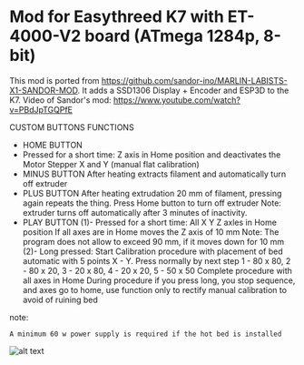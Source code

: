 # Mod for Easythreed K7 with ET-4000-V2 board (ATmega 1284p, 8-bit)

This mod is ported from https://github.com/sandor-ino/MARLIN-LABISTS-X1-SANDOR-MOD. It adds a SSD1306 Display + Encoder and ESP3D to the K7.
Video of Sandor's mod: https://www.youtube.com/watch?v=PBdJpTGQPfE

CUSTOM BUTTONS FUNCTIONS

- HOME BUTTON
- Pressed for a short time:
Z axis in Home position and deactivates the Motor Stepper X and Y (manual flat calibration)
- MINUS BUTTON
After heating extracts filament and automatically turn off extruder
- PLUS BUTTON
After heating extrudation 20 mm of filament, pressing again repeats the thing. Press Home button to turn off extruder
Note: extruder turns off automatically after 3 minutes of inactivity.
- PLAY BUTTON
(1)- Pressed for a short time:
All X Y Z axles in Home position
If all axes are in Home moves the Z axis of 10 mm
Note: The program does not allow to exceed 90 mm, if it moves down for 10 mm
(2)- Long pressed:
Start Calibration procedure with placement of bed automatic with 5 points X - Y.
Press normally by next step 1 - 80 x 80, 2 - 80 x 20, 3 - 20 x 80, 4 - 20 x 20, 5 - 50 x 50
Complete procedure with all axes in Home
During procedure if you press long, you stop sequence, and axes go to home, 
use function only to rectify manual calibration to avoid of ruining bed

note:

    A minimum 60 w power supply is required if the hot bed is installed

![alt text](https://github.com/sandor-ino/MARLIN-2.0.8-LABISTS-X1-SANDOR-MOD/blob/SANDOR-MOD-V1.1/w_PINOUT%20sandor%20mod%20V1.jpg)
